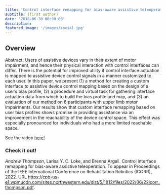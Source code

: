 ```yaml
---
title: 'Control interface remapping for bias-aware assistive teleoperation'
subtitle: (first author)
date: '2018-06-30 00:00:00'
description:
featured_image: '/images/social.jpg'
---
```


## Overview
Abstract: Users of assistive devices vary in their extent of motor impairment, and hence their physical interaction with control interfaces can differ. There is the potential for improved utility if control interface actuation is mapped to assistive device control signals in a manner customized to each user. In this paper, we present (1) a method for creating a custom interface to assistive device control mapping based on the design of a user’s bias profile, (2) a procedure and virtual task for gathering interface actuation data from which to build the bias profile and map, and (3) an evaluation of our method on 6 participants with upper limb motor impairments. Our results show that custom interface remapping based on user bias profiles shows promise in providing assistance via an improvement in the reachability of the device control space. This effect was especially pronounced for individuals who had a more limited reachable space.

See the video [here!]()

### Check it out!
*Andrew Thompson*, Larisa Y. C. Loke, and Brenna Argall. Control interface remapping for bias-aware assistive teleoperation. To appear in Proceedings of the IEEE International Conference on Rehabilitation Robotics (ICORR), 2022. URL https://cpb-us-e1.wpmucdn.com/sites.northwestern.edu/dist/5/1812/files/2022/06/22icorr_thompson.pdf.

